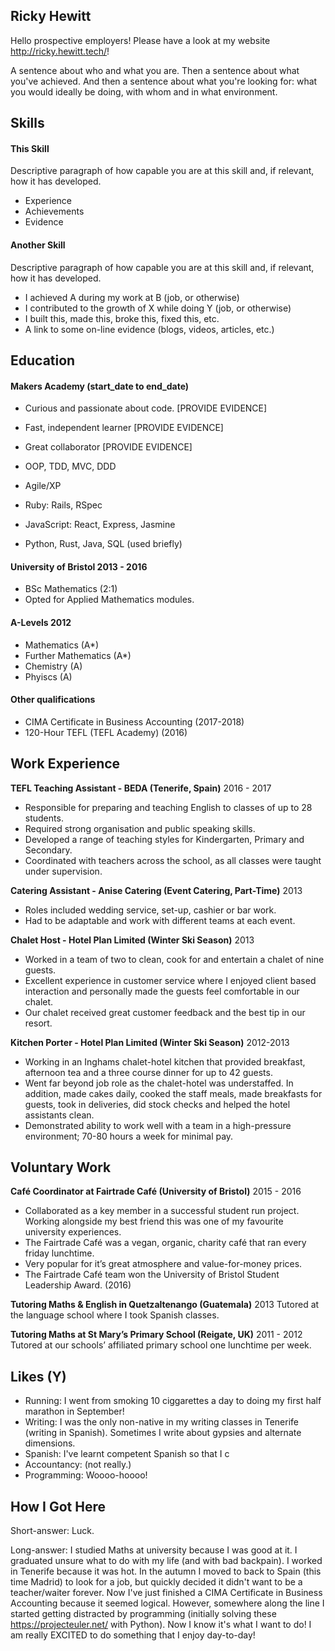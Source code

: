 ## Ricky Hewitt

Hello prospective employers! Please have a look at my website http://ricky.hewitt.tech/!

A sentence about who and what you are. Then a sentence about what you've achieved. And then a sentence about what you're looking for: what you would ideally be doing, with whom and in what environment.

## Skills

#### This Skill

Descriptive paragraph of how capable you are at this skill and, if relevant, how it has developed.

- Experience
- Achievements
- Evidence

#### Another Skill

Descriptive paragraph of how capable you are at this skill and, if relevant, how it has developed.

- I achieved A during my work at B (job, or otherwise)
- I contributed to the growth of X while doing Y (job, or otherwise)
- I built this, made this, broke this, fixed this, etc.
- A link to some on-line evidence (blogs, videos, articles, etc.)

## Education

#### Makers Academy (start_date to end_date)

- Curious and passionate about code. [PROVIDE EVIDENCE]
- Fast, independent learner [PROVIDE EVIDENCE]
- Great collaborator [PROVIDE EVIDENCE]

- OOP, TDD, MVC, DDD
- Agile/XP
- Ruby: Rails, RSpec
- JavaScript: React, Express, Jasmine
- Python, Rust, Java, SQL (used briefly)

#### University of Bristol 2013 - 2016

- BSc Mathematics (2:1)
- Opted for Applied Mathematics modules.

#### A-Levels 2012

- Mathematics (A*)
- Further Mathematics (A*)
- Chemistry (A)
- Phyiscs (A)

#### Other qualifications

- CIMA Certificate in Business Accounting (2017-2018)
- 120-Hour TEFL (TEFL Academy) (2016)

## Work Experience

**TEFL Teaching Assistant - BEDA (Tenerife, Spain)** 2016 - 2017
- Responsible for preparing and teaching English to classes of up to 28 students.
- Required strong organisation and public speaking skills. 
- Developed a range of teaching styles for Kindergarten, Primary and Secondary. 
- Coordinated with teachers across the school, as all classes were taught under supervision. 

**Catering Assistant - Anise Catering (Event Catering, Part-Time)** 2013
- Roles included wedding service, set-up, cashier or bar work.
- Had to be adaptable and work with different teams at each event.

**Chalet Host - Hotel Plan Limited (Winter Ski Season)** 2013
- Worked in a team of two to clean, cook for and entertain a chalet of nine guests.
- Excellent experience in customer service where I enjoyed client based interaction and personally made the guests feel comfortable in our chalet.
- Our chalet received great customer feedback and the best tip in our resort.

**Kitchen Porter - Hotel Plan Limited (Winter Ski Season)**	2012-2013
- Working in an Inghams chalet-hotel kitchen that provided breakfast, afternoon tea and a three course dinner for up to 42 guests. 
- Went far beyond job role as the chalet-hotel was understaffed. In addition, made cakes daily, cooked the staff meals, made breakfasts for guests, took in deliveries, did stock checks and helped the hotel assistants clean.
- Demonstrated ability to work well with a team in a high-pressure environment; 70-80 hours a week for minimal pay.

## Voluntary Work

**Café Coordinator at Fairtrade Café (University of Bristol)** 2015 - 2016
- Collaborated as a key member in a successful student run project. Working alongside my best friend this was one of my favourite university experiences.
- The Fairtrade Café was a vegan, organic, charity café that ran every friday lunchtime.
- Very popular for it’s great atmosphere and value-for-money prices.
- The Fairtrade Café team won the University of Bristol Student Leadership Award. (2016)

**Tutoring Maths & English in Quetzaltenango (Guatemala)** 2013
Tutored at the language school where I took Spanish classes.

**Tutoring Maths at St Mary’s Primary School (Reigate, UK)** 2011 - 2012
Tutored at our schools’ affiliated primary school one lunchtime per week.

## Likes (Y)

- Running: I went from smoking 10 ciggarettes a day to doing my first half marathon in September!
- Writing: I was the only non-native in my writing classes in Tenerife (writing in Spanish). Sometimes I write about gypsies and alternate dimensions.
- Spanish: I've learnt competent Spanish so that I c
- Accountancy: (not really.)
- Programming: Woooo-hoooo!

## How I Got Here

Short-answer: Luck.

Long-answer: I studied Maths at university because I was good at it. I graduated unsure what to do with my life (and with bad backpain). I worked in Tenerife because it was hot. In the autumn I moved to back to Spain (this time Madrid) to look for a job, but quickly decided it didn't want to be a teacher/waiter forever. Now I've just finished a CIMA Certificate in Business Accounting because it seemed logical. However, somewhere along the line I started getting distracted by programming (initially solving these  https://projecteuler.net/ with Python). Now I know it's what I want to do! I am really EXCITED to do something that I enjoy day-to-day!
